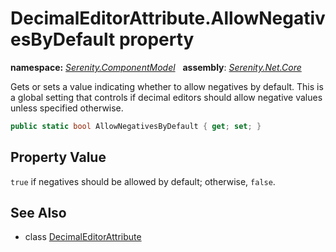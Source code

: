 # DecimalEditorAttribute.AllowNegativesByDefault property
**namespace:** *[Serenity.ComponentModel](../../README.md#serenity.componentmodel-namespace)*   **assembly**: *[Serenity.Net.Core](../../README.md)*

Gets or sets a value indicating whether to allow negatives by default. This is a global setting that controls if decimal editors should allow negative values unless specified otherwise.

```csharp
public static bool AllowNegativesByDefault { get; set; }
```

## Property Value

`true` if negatives should be allowed by default; otherwise, `false`.

## See Also

* class [DecimalEditorAttribute](../DecimalEditorAttribute.md)